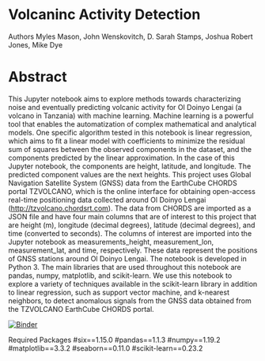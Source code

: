 # Volcaninc Activity Detection
Authors 
Myles Mason, John Wenskovitch, D. Sarah Stamps, Joshua Robert Jones, Mike Dye

# Abstract

This Jupyter notebook aims to explore methods towards characterizing noise and eventually predicting volcanic activity for Ol Doinyo Lengai (a volcano in Tanzania) with machine learning. Machine learning is a powerful tool that enables the automatization of complex mathematical and analytical models. One specific algorithm tested in this notebook is linear regression, which aims to fit a linear model with coefficients to minimize the residual sum of squares between the observed components in the dataset, and the components predicted by the linear approximation. In the case of this Jupyter notebook, the components are height, latitude, and longitude. The predicted component values are the next heights. This project uses Global Navigation Satellite System  (GNSS) data from the EarthCube CHORDS portal TZVOLCANO, which is the online interface for obtaining open-access real-time positioning data collected around Ol Doinyo Lengai (http://tzvolcano.chordsrt.com). The data from CHORDS are imported as a JSON file and have four main columns that are of interest to this project that are height (m), longitude (decimal degrees), latitude (decimal degrees), and time (converted to seconds). The columns of interest are imported into the Jupyter notebook as measurements_height, measurement_lon, measurement_lat, and time, respectively. These data represent the positions of GNSS stations around Ol Doinyo Lengai. The notebook is developed in Python 3. The main libraries that are used throughout this notebook are pandas, numpy, matplotlib, and scikit-learn. We use this notebook to explore a variety of techniques available in the scikit-learn library in addition to linear regression, such as support vector machine, and k-nearest neighbors, to detect anomalous signals from the GNSS data obtained from the TZVOLCANO EarthCube CHORDS portal.



[![Binder](https://mybinder.org/badge_logo.svg)](https://mybinder.org/v2/gh/mylesm19/Volcaninc_Activity_Detection/HEAD)



Required Packages
#six==1.15.0
#pandas==1.1.3
#numpy==1.19.2
#matplotlib==3.3.2
#seaborn==0.11.0
#scikit-learn==0.23.2

